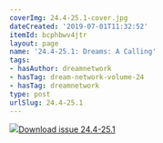 ```yaml
---
coverImg: 24.4-25.1-cover.jpg
dateCreated: '2019-07-01T11:32:52'
itemId: bcphbwv4jtr
layout: page
name: '24.4-25.1: Dreams: A Calling'
tags:
- hasAuthor: dreamnetwork
- hasTag: dream-network-volume-24
- hasTag: dreamnetwork
type: post
urlSlug: 24.4-25.1
---
```

<img class="card-journal-img" src="../images/24.4-25.1-rect.jpg"/><a href="../files/pdfs/Volume_24/24.4-25.1_dreams_a_calling.pdf" download="">Download issue 24.4-25.1</a>